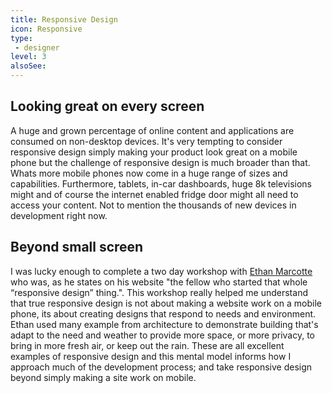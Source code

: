 ```yaml
---
title: Responsive Design
icon: Responsive
type:
 - designer
level: 3
alsoSee:
---
```

## Looking great on every screen

A huge and grown percentage of online content and
applications are consumed on non-desktop devices. It's very
tempting to consider responsive design simply making your
product look great on a mobile phone but the challenge of
responsive design is much broader than that. Whats more mobile
phones now come in a huge range of sizes and capabilities.
Furthermore, tablets, in-car dashboards, huge 8k televisions
might and of course the internet enabled fridge door might
all need to access your content. Not to mention the
thousands of new devices in development right now.

## Beyond small screen

I was lucky enough to complete a two day workshop with
[Ethan Marcotte](https://ethanmarcotte.com/) who was, as he
states on his website "the fellow who started that whole
“responsive design” thing.". This workshop really helped me
understand that true responsive design is not about making a
website work on a mobile phone, its about creating designs
that respond to needs and environment. Ethan used many
example from architecture to demonstrate building that's
adapt to the need and weather to provide more space, or more
privacy, to bring in more fresh air, or keep out the rain.
These are all excellent examples of responsive design and
this mental model informs how I approach much of the
development process; and take responsive design beyond
simply making a site work on mobile.
